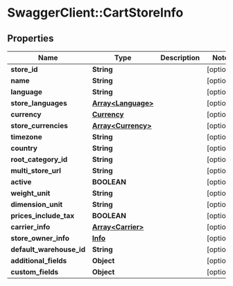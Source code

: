 # SwaggerClient::CartStoreInfo

## Properties
Name | Type | Description | Notes
------------ | ------------- | ------------- | -------------
**store_id** | **String** |  | [optional] 
**name** | **String** |  | [optional] 
**language** | **String** |  | [optional] 
**store_languages** | [**Array&lt;Language&gt;**](Language.md) |  | [optional] 
**currency** | [**Currency**](Currency.md) |  | [optional] 
**store_currencies** | [**Array&lt;Currency&gt;**](Currency.md) |  | [optional] 
**timezone** | **String** |  | [optional] 
**country** | **String** |  | [optional] 
**root_category_id** | **String** |  | [optional] 
**multi_store_url** | **String** |  | [optional] 
**active** | **BOOLEAN** |  | [optional] 
**weight_unit** | **String** |  | [optional] 
**dimension_unit** | **String** |  | [optional] 
**prices_include_tax** | **BOOLEAN** |  | [optional] 
**carrier_info** | [**Array&lt;Carrier&gt;**](Carrier.md) |  | [optional] 
**store_owner_info** | [**Info**](Info.md) |  | [optional] 
**default_warehouse_id** | **String** |  | [optional] 
**additional_fields** | **Object** |  | [optional] 
**custom_fields** | **Object** |  | [optional] 


